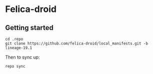 Felica-droid
===========

Getting started
---------------
```
cd .repo
git clone https://github.com/felica-droid/local_manifests.git -b lineage-19.1
```
Then to sync up:
```
repo sync
```
